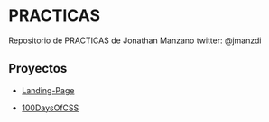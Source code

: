 

# PRACTICAS

Repositorio de PRACTICAS de Jonathan Manzano twitter: @jmanzdi

## Proyectos

- [Landing-Page](https://jonathanmanzanodiaz.github.io/practice/CSS-PRACTICE/cv-portfolio)

- [100DaysOfCSS](https://jonathanmanzanodiaz.github.io/practice/CSS-PRACTICE/100DaysCSS/)
